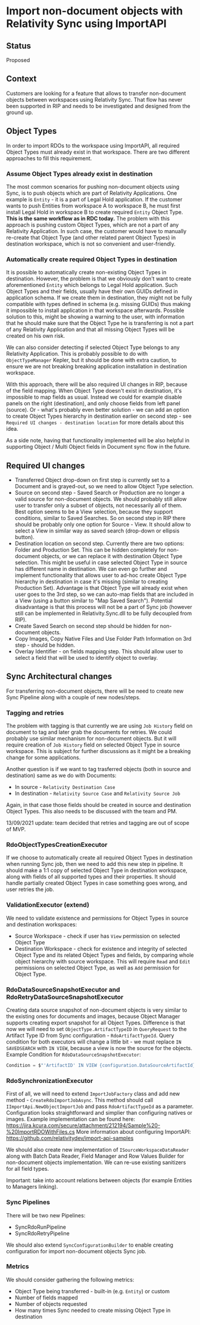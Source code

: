 # Import non-document objects with Relativity Sync using ImportAPI

## Status

Proposed

## Context

Customers are looking for a feature that allows to transfer non-document objects between workspaces using Relativity Sync. That flow has never been supported in RIP and needs to be investigated and designed from the ground up.

## Object Types

In order to import RDOs to the workspace using ImportAPI, all required Object Types must already exist in that workspace. There are two different approaches to fill this requirement.

### Assume Object Types already exist in destination

The most common scenarios for pushing non-document objects using Sync, is to push objects which are part of Relativity Applications. One example is `Entity` - it is a part of Legal Hold application. If the customer wants to push Entities from workspace A to workspace B, he must first install Legal Hold in workspace B to create required `Entity` Object Type. **This is the same workflow as in RDC today.** The problem with this approach is pushing custom Object Types, which are not a part of any Relativity Application. In such case, the customer would have to manually re-create that Object Type (and other related parent Object Types) in destination workspace, which is not so convenient and user-friendly.

### Automatically create required Object Types in destination

It is possible to automatically create non-existing Object Types in destination. However, the problem is that we obviously don't want to create aforementioned `Entity` which belongs to Legal Hold application. Such Object Types and their fields, usually have their own GUIDs defined in application schema. If we create them in destination, they might not be fully compatible with types defined in schema (e.g. missing GUIDs) thus making it impossible to install application in that workspace afterwards. Possible solution to this, might be showing a warning to the user, with information that he should make sure that the Object Type he is transferring is not a part of any Relativity Application and that all missing Object Types will be created on his own risk.

We can also consider detecting if selected Object Type belongs to any Relativity Application. This is probably possible to do with `ObjectTypeManager` Kepler, but it should be done with extra caution, to ensure we are not breaking breaking application installation in destination workspace.

With this approach, there will be also required UI changes in RIP, because of the field mapping. When Object Type doesn't exist in destination, it's impossible to map fields as usual. Instead we could for example disable panels on the right (destination), and only choose fields from left panel (source). Or - what's probably even better solution - we can add an option to create Object Types hierarchy in destination earlier on second step - see `Required UI changes - destination location` for more details about this idea.

As a side note, having that functionality implemented will be also helpful in supporting Object / Multi Object fields in Document sync flow in the future.

## Required UI changes

- Transferred Object drop-down on first step is currently set to a Document and is grayed-out, so we need to allow Object Type selection.
- Source on second step - Saved Search or Production are no longer a valid source for non-document objects. We should probably still allow user to transfer only a subset of objects, not necessarily all of them. Best option seems to be a View selection, because they support conditions, similar to Saved Searches. So on second step in RIP there should be probably only one option for Source - View. It should allow to select a View in similar way as saved search (drop-down or ellipsis button).
- Destination location on second step. Currently there are two options: Folder and Production Set. This can be hidden completely for non-document objects, or we can replace it with destination Object Type selection. This might be useful in case selected Object Type in source has different name in destination. We can even go further and implement functionality that allows user to ad-hoc create Object Type hierarchy in destination in case it's missing (similar to creating Production Set). Advantage is that Object Type will already exist when user goes to the 3rd step, so we can auto-map fields that are included in a View (using a button similar to "Map Saved Search"). Potential disadvantage is that this process will not be a part of Sync job (however still can be implemented in Relativity.Sync.dll to be fully decoupled from RIP).
- Create Saved Search on second step should be hidden for non-document objects.
- Copy Images, Copy Native Files and Use Folder Path Information on 3rd step - should be hidden.
- Overlay Identifier - on fields mapping step. This should allow user to select a field that will be used to identify object to overlay.

## Sync Architectural changes

For transferring non-document objects, there will be need to create new Sync Pipeline along with a couple of new nodes/steps.

### Tagging and retries

The problem with tagging is that currently we are using `Job History` field on document to tag and later grab the documents for retries. We could probably use similar mechanism for non-document objects. But it will require creation of `Job History` field on selected Object Type in source workspace. This is subject for further discussions as it might be a breaking change for some applications.

Another question is if we want to tag trasferred objects (both in source and destination) same as we do with Documents:

- In source - `Relativity Destination Case`
- In destination - `Relativity Source Case` and `Relativity Source Job`

 Again, in that case those fields should be created in source and destination Object Types. This also needs to be discussed with the team and PM.

 13/09/2021 update: team decided that retries and tagging are out of scope of MVP.

### RdoObjectTypesCreationExecutor

If we choose to automatically create all required Object Types in destination when running Sync job, then we need to add this new step in pipeline. It should make a 1:1 copy of selected Object Type in destination workspace, along with fields of all supported types and their properties. It should handle partially created Object Types in case something goes wrong, and user retries the job.

### ValidationExecutor (extend)

We need to validate existence and permissions for Object Types in source and destination workspaces:

- Source Workspace - check if user has `View` permission on selected Object Type
- Destination Workspace - check for existence and integrity of selected Object Type and its related Object Types and fields, by comparing whole object hierarchy with source workspace. This will require `Read` and `Edit` permissions on selected Object Type, as well as `Add` permission for Object Type.

### RdoDataSourceSnapshotExecutor and RdoRetryDataSourceSnapshotExecutor

Creating data source snapshot of non-document objects is very similar to the existing ones for documents and images, because Object Manager supports creating export snapshot for all Object Types. Difference is that now we will need to set `ObjectType.ArtifactTypeID` in `QueryRequest` to the Artifact Type ID from Sync configuration - `RdoArtifactTypeId`. Query condition for both executors will change a little bit - we must replace `IN SAVEDSEARCH` with `IN VIEW`, because a view is now the source for the objects. Example Condition for `RdoDataSourceSnapshotExecutor`:

```cs
Condition = $"'ArtifactID' IN VIEW {configuration.DataSourceArtifactId}"
```

### RdoSynchronizationExecutor

First of all, we will need to extend `ImportJobFactory` class and add new method - `CreateRdoImportJobAsync`. This method should call `IImportApi.NewObjectImportJob` and pass `RdoArtifactTypeId` as a parameter. Configuration looks straightforward and simplier than configuring natives or images. Example implementation can be found here: <https://jira.kcura.com/secure/attachment/212194/Sample%20-%20ImportRDOWithFiles.cs>
More information about configuring ImportAPI: <https://github.com/relativitydev/import-api-samples>

We should also create new implementation of `ISourceWorkspaceDataReader` along with Batch Data Reader, Field Manager and Row Values Builder for non-document objects implementation. We can re-use existing sanitizers for all field types.

Important: take into account relations between objects (for example Entities to Managers linking).

### Sync Pipelines

There will be two new Pipelines:

- SyncRdoRunPipeline
- SyncRdoRetryPipeline

We should also extend `SyncConfigurationBuilder` to enable creating configuration for import non-document objects Sync job.

### Metrics

We should consider gathering the following metrics:

- Object Type being transferred - built-in (e.g. `Entity`) or custom
- Number of fields mapped
- Number of objects requested
- How many times Sync needed to create missing Object Type in destination
